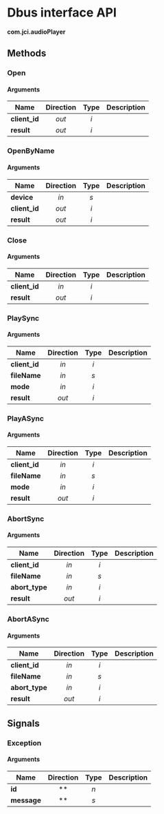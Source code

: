 
# Dbus interface API

**com.jci.audioPlayer**


## Methods

### Open



#### Arguments

| Name | Direction | Type | Description |
| --- | :---: | :---: | --- |
| **client\_id** | *out* | *i* |  |
| **result** | *out* | *i* |  |


### OpenByName



#### Arguments

| Name | Direction | Type | Description |
| --- | :---: | :---: | --- |
| **device** | *in* | *s* |  |
| **client\_id** | *out* | *i* |  |
| **result** | *out* | *i* |  |


### Close



#### Arguments

| Name | Direction | Type | Description |
| --- | :---: | :---: | --- |
| **client\_id** | *in* | *i* |  |
| **result** | *out* | *i* |  |


### PlaySync



#### Arguments

| Name | Direction | Type | Description |
| --- | :---: | :---: | --- |
| **client\_id** | *in* | *i* |  |
| **fileName** | *in* | *s* |  |
| **mode** | *in* | *i* |  |
| **result** | *out* | *i* |  |


### PlayASync



#### Arguments

| Name | Direction | Type | Description |
| --- | :---: | :---: | --- |
| **client\_id** | *in* | *i* |  |
| **fileName** | *in* | *s* |  |
| **mode** | *in* | *i* |  |
| **result** | *out* | *i* |  |


### AbortSync



#### Arguments

| Name | Direction | Type | Description |
| --- | :---: | :---: | --- |
| **client\_id** | *in* | *i* |  |
| **fileName** | *in* | *s* |  |
| **abort\_type** | *in* | *i* |  |
| **result** | *out* | *i* |  |


### AbortASync



#### Arguments

| Name | Direction | Type | Description |
| --- | :---: | :---: | --- |
| **client\_id** | *in* | *i* |  |
| **fileName** | *in* | *s* |  |
| **abort\_type** | *in* | *i* |  |
| **result** | *out* | *i* |  |



## Signals

### Exception



#### Arguments

| Name | Direction | Type | Description |
| --- | :---: | :---: | --- |
| **id** | ** | *n* |  |
| **message** | ** | *s* |  |

